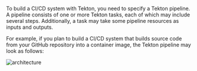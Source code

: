To build a CI/CD system with Tekton, you need to specify a Tekton pipeline.
A pipeline consists of one or more Tekton tasks, each of which may include
several steps. Additionally, a task may take some pipeline resources as
inputs and outputs.

For example, if you plan to build a CI/CD system that builds source code
from your GitHub repository into a container image, the Tekton pipeline may
look as follows:

![architecture](https://github.com/tektoncd/website/tree/master/tutorials/katacoda/getting-started/images/architecture.png?raw=true)
